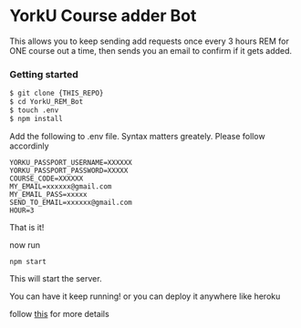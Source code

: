# YorkU Course adder Bot
This allows you to keep sending add requests once every 3 hours REM for ONE course out a time, then sends you an email to confirm if it gets added.

### Getting started

```sh
$ git clone {THIS_REPO}
$ cd YorkU_REM_Bot
$ touch .env
$ npm install
```

Add the following to .env file. Syntax matters greately. Please follow accordinly

```
YORKU_PASSPORT_USERNAME=XXXXXX
YORKU_PASSPORT_PASSWORD=XXXXX
COURSE_CODE=XXXXXX
MY_EMAIL=xxxxxx@gmail.com
MY_EMAIL_PASS=xxxxx
SEND_TO_EMAIL=xxxxxx@gmail.com
HOUR=3
```

That is it! 

now run
```
npm start
```
This will start the server. 

You can have it keep running! or you can deploy it anywhere like heroku

follow [this](https://devcenter.heroku.com/articles/deploying-nodejs) for more details
